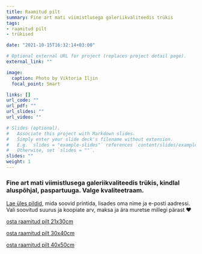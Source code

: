 ```yaml
---
title: Raamitud pilt 
summary: Fine art mati viimistlusega galeriikvaliteedis trükis
tags:
- raamitud pilt
- trükised

date: "2021-10-15T16:32:14+03:00"

# Optional external URL for project (replaces project detail page).
external_link: ""

image:
  caption: Photo by Viktoria Iljin
  focal_point: Smart

links: []
url_code: ""
url_pdf: ""
url_slides: ""
url_video: ""

# Slides (optional).
#   Associate this project with Markdown slides.
#   Simply enter your slide deck's filename without extension.
#   E.g. `slides = "example-slides"` references `content/slides/example-slides.md`.
#   Otherwise, set `slides = ""`.
slides: ""
weight: 1
---
```

### Fine art mati viimistlusega galeriikvaliteedis trükis, kindlal aluspõhjal, paspartuuga. Valge kvaliteetraam. 

[Lae üles pildid](https://www.dropbox.com/request/YulJbiklGcffXMoB7DFo), mida soovid printida, lisades oma nime ja e-posti aadressi. Vali soovitud suurus ja koopiate arv, maksa ja ära muretse millegi pärast ❤️

<a data-dpd-type="button" data-text="osta raamitud pilt 21х30сm" data-variant="price-right" data-button-size="dpd-large" data-bg-color="ed11cc" data-bg-color-hover="ff1ff6" data-text-color="ffffff" data-pr-bg-color="ffffff" data-pr-color="000000" data-lightbox="1" href="https://lastefoto-ee.dpdcart.com/cart/add?product_id=216669&amp;method_id=236181">osta raamitud pilt 21х30сm</a><script src="https://lastefoto-ee.dpdcart.com/dpd.js"></script>

<a data-dpd-type="button" data-text="osta raamitud pilt 30х40сm" data-variant="price-right" data-button-size="dpd-large" data-bg-color="ed11cc" data-bg-color-hover="ff1ff6" data-text-color="ffffff" data-pr-bg-color="ffffff" data-pr-color="000000" data-lightbox="1" href="https://lastefoto-ee.dpdcart.com/cart/add?product_id=216888&amp;method_id=236409">osta raamitud pilt 30х40сm</a><script src="https://lastefoto-ee.dpdcart.com/dpd.js"></script>

<a data-dpd-type="button" data-text="osta raamitud pilt 40х50сm" data-variant="price-right" data-button-size="dpd-large" data-bg-color="ed11cc" data-bg-color-hover="ff1ff6" data-text-color="ffffff" data-pr-bg-color="ffffff" data-pr-color="000000" data-lightbox="1" href="https://lastefoto-ee.dpdcart.com/cart/add?product_id=216887&amp;method_id=236408">osta raamitud pilt 40х50сm</a><script src="https://lastefoto-ee.dpdcart.com/dpd.js"></script>